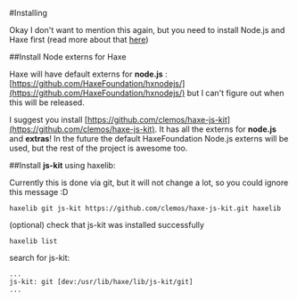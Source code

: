 #Installing

Okay I don't want to mention this again, but you need to install Node.js and Haxe first (read more about that [here](download.md))


##Install Node externs for Haxe

Haxe will have default externs for **node.js** : [https://github.com/HaxeFoundation/hxnodejs/](https://github.com/HaxeFoundation/hxnodejs/) but I can't figure out when this will be released.

I suggest you install [https://github.com/clemos/haxe-js-kit](https://github.com/clemos/haxe-js-kit).
It has all the externs for **node.js** and **extras**!
In the future the default HaxeFoundation Node.js externs will be used, but the rest of the project is awesome too.


##Install **js-kit** using haxelib:

Currently this is done via git, but it will not change a lot, so you could ignore this message :D

```
haxelib git js-kit https://github.com/clemos/haxe-js-kit.git haxelib
```

(optional) check that js-kit was installed successfully

```
haxelib list
```

search for js-kit:

```
...
js-kit: git [dev:/usr/lib/haxe/lib/js-kit/git]
...
```



